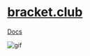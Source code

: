 # [bracket.club](https://bracket.club)

[Docs](./docs/README.md)

![gif](https://cldup.com/cn6bO2r3US.gif)
